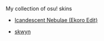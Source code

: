 My collection of osu! skins

- [Icandescent Nebulae (Ekoro Edit)](https://github.com/norphiz/osu-skins/raw/main/skins/incandescent-nebulae.osk)

- [skwyn](https://github.com/norphiz/osu-skins/raw/main/skins/skwyn.osk)
